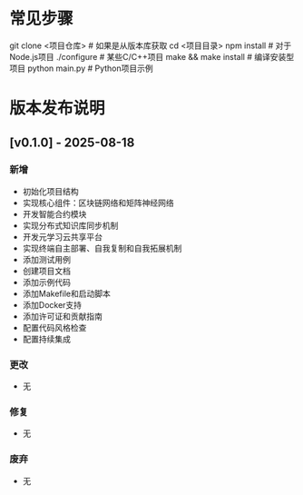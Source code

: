 # 常见步骤
git clone <项目仓库>      # 如果是从版本库获取
cd <项目目录>
npm install              # 对于Node.js项目
./configure              # 某些C/C++项目
make && make install     # 编译安装型项目
python main.py           # Python项目示例
# 版本发布说明

## [v0.1.0] - 2025-08-18

### 新增

- 初始化项目结构
- 实现核心组件：区块链网络和矩阵神经网络
- 开发智能合约模块
- 实现分布式知识库同步机制
- 开发元学习云共享平台
- 实现终端自主部署、自我复制和自我拓展机制
- 添加测试用例
- 创建项目文档
- 添加示例代码
- 添加Makefile和启动脚本
- 添加Docker支持
- 添加许可证和贡献指南
- 配置代码风格检查
- 配置持续集成

### 更改

- 无

### 修复

- 无

### 废弃

- 无
